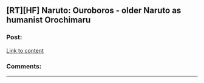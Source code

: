 ## [RT][HF] Naruto: Ouroboros - older Naruto as humanist Orochimaru

### Post:

[Link to content](http://archiveofourown.org/works/286821/chapters/457757)

### Comments:

---

